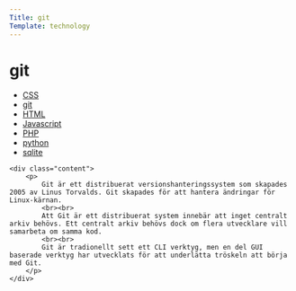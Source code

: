 ```yaml
---
Title: git
Template: technology
---
```


git
==========================
<div class="grid-box-technology">
    <div class="technology-nav">
        <ul>
            <li>
                <a href="http://www.student.bth.se/~hagt21/dbwebb-kurser/design/me/portfolio/technology/css">CSS</a>
            </li>
            <li>
                <a href="http://www.student.bth.se/~hagt21/dbwebb-kurser/design/me/portfolio/technology/git">git</a>
            </li>
            <li>
                <a href="http://www.student.bth.se/~hagt21/dbwebb-kurser/design/me/portfolio/technology/html">HTML</a>
            </li>
            <li>
                <a href="http://www.student.bth.se/~hagt21/dbwebb-kurser/design/me/portfolio/technology/js">Javascript</a>
            </li>
            <li>
                <a href="http://www.student.bth.se/~hagt21/dbwebb-kurser/design/me/portfolio/technology/php">PHP</a>
            </li>
            <li>
                <a href="http://www.student.bth.se/~hagt21/dbwebb-kurser/design/me/portfolio/technology/python">python</a>
            </li>
            <li>
                <a href="http://www.student.bth.se/~hagt21/dbwebb-kurser/design/me/portfolio/technology/sqlite">sqlite</a>
            </li>
        </ul>
    </div>

    <div class="content">
        <p>
            Git är ett distribuerat versionshanteringssystem som skapades 2005 av Linus Torvalds. Git skapades för att hantera ändringar för Linux-kärnan.
            <br><br>
            Att Git är ett distribuerat system innebär att inget centralt arkiv behövs. Ett centralt arkiv behövs dock om flera utvecklare vill samarbeta om samma kod.
            <br><br>
            Git är tradionellt sett ett CLI verktyg, men en del GUI baserade verktyg har utvecklats för att underlätta tröskeln att börja med Git.
        </p>
    </div>
    
</div>